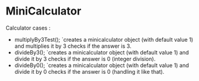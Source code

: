 # MiniCalculator

Calculator cases :
- multiplyBy3Test(); 
`creates a minicalculator object (with default value 1) and multiplies it by 3 checks if the answer is 3.
- divideBy3();
`creates a minicalculator object (with default value 1) and divide it by 3 checks if the answer is 0 (integer division).
- divideBy0();
`creates a minicalculator object (with default value 1) and divide it by 0 checks if the answer is 0 (handling it like that).
